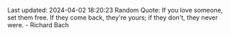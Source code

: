 Last updated: 2024-04-02 18:20:23
Random Quote: If you love someone, set them free. If they come back, they're yours; if they don't, they never were. - Richard Bach